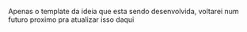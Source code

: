 Apenas o template da ideia que esta sendo desenvolvida, voltarei num futuro proximo pra atualizar isso daqui
